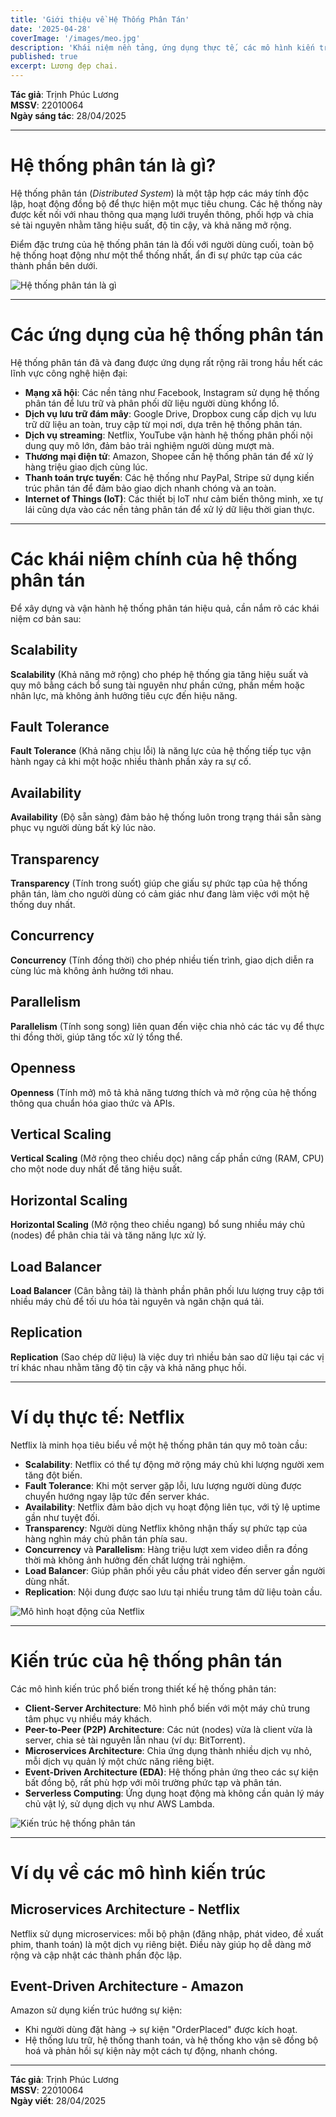 ```yaml
---
title: 'Giới thiệu về Hệ Thống Phân Tán'
date: '2025-04-28'
coverImage: '/images/meo.jpg'
description: 'Khái niệm nền tảng, ứng dụng thực tế, các mô hình kiến trúc và các thuật ngữ cơ bản trong hệ thống phân tán.'
published: true
excerpt: Lương đẹp chai.
---
```


**Tác giả**: Trịnh Phúc Lương  
**MSSV**: 22010064  
**Ngày sáng tác**: 28/04/2025

---

# Hệ thống phân tán là gì?

Hệ thống phân tán (_Distributed System_) là một tập hợp các máy tính độc lập, hoạt động đồng bộ để thực hiện một mục tiêu chung. Các hệ thống này được kết nối với nhau thông qua mạng lưới truyền thông, phối hợp và chia sẻ tài nguyên nhằm tăng hiệu suất, độ tin cậy, và khả năng mở rộng.

Điểm đặc trưng của hệ thống phân tán là đối với người dùng cuối, toàn bộ hệ thống hoạt động như một thể thống nhất, ẩn đi sự phức tạp của các thành phần bên dưới.

![Hệ thống phân tán là gì](/images/hinh1.jpg)

---

# Các ứng dụng của hệ thống phân tán

Hệ thống phân tán đã và đang được ứng dụng rất rộng rãi trong hầu hết các lĩnh vực công nghệ hiện đại:

- **Mạng xã hội**: Các nền tảng như Facebook, Instagram sử dụng hệ thống phân tán để lưu trữ và phân phối dữ liệu người dùng khổng lồ.
- **Dịch vụ lưu trữ đám mây**: Google Drive, Dropbox cung cấp dịch vụ lưu trữ dữ liệu an toàn, truy cập từ mọi nơi, dựa trên hệ thống phân tán.
- **Dịch vụ streaming**: Netflix, YouTube vận hành hệ thống phân phối nội dung quy mô lớn, đảm bảo trải nghiệm người dùng mượt mà.
- **Thương mại điện tử**: Amazon, Shopee cần hệ thống phân tán để xử lý hàng triệu giao dịch cùng lúc.
- **Thanh toán trực tuyến**: Các hệ thống như PayPal, Stripe sử dụng kiến trúc phân tán để đảm bảo giao dịch nhanh chóng và an toàn.
- **Internet of Things (IoT)**: Các thiết bị IoT như cảm biến thông minh, xe tự lái cũng dựa vào các nền tảng phân tán để xử lý dữ liệu thời gian thực.

---

# Các khái niệm chính của hệ thống phân tán

Để xây dựng và vận hành hệ thống phân tán hiệu quả, cần nắm rõ các khái niệm cơ bản sau:

## Scalability

**Scalability** (Khả năng mở rộng) cho phép hệ thống gia tăng hiệu suất và quy mô bằng cách bổ sung tài nguyên như phần cứng, phần mềm hoặc nhân lực, mà không ảnh hưởng tiêu cực đến hiệu năng.

## Fault Tolerance

**Fault Tolerance** (Khả năng chịu lỗi) là năng lực của hệ thống tiếp tục vận hành ngay cả khi một hoặc nhiều thành phần xảy ra sự cố.

## Availability

**Availability** (Độ sẵn sàng) đảm bảo hệ thống luôn trong trạng thái sẵn sàng phục vụ người dùng bất kỳ lúc nào.

## Transparency

**Transparency** (Tính trong suốt) giúp che giấu sự phức tạp của hệ thống phân tán, làm cho người dùng có cảm giác như đang làm việc với một hệ thống duy nhất.

## Concurrency

**Concurrency** (Tính đồng thời) cho phép nhiều tiến trình, giao dịch diễn ra cùng lúc mà không ảnh hưởng tới nhau.

## Parallelism

**Parallelism** (Tính song song) liên quan đến việc chia nhỏ các tác vụ để thực thi đồng thời, giúp tăng tốc xử lý tổng thể.

## Openness

**Openness** (Tính mở) mô tả khả năng tương thích và mở rộng của hệ thống thông qua chuẩn hóa giao thức và APIs.

## Vertical Scaling

**Vertical Scaling** (Mở rộng theo chiều dọc) nâng cấp phần cứng (RAM, CPU) cho một node duy nhất để tăng hiệu suất.

## Horizontal Scaling

**Horizontal Scaling** (Mở rộng theo chiều ngang) bổ sung nhiều máy chủ (nodes) để phân chia tải và tăng năng lực xử lý.

## Load Balancer

**Load Balancer** (Cân bằng tải) là thành phần phân phối lưu lượng truy cập tới nhiều máy chủ để tối ưu hóa tài nguyên và ngăn chặn quá tải.

## Replication

**Replication** (Sao chép dữ liệu) là việc duy trì nhiều bản sao dữ liệu tại các vị trí khác nhau nhằm tăng độ tin cậy và khả năng phục hồi.

---

# Ví dụ thực tế: Netflix

Netflix là minh họa tiêu biểu về một hệ thống phân tán quy mô toàn cầu:

- **Scalability**: Netflix có thể tự động mở rộng máy chủ khi lượng người xem tăng đột biến.
- **Fault Tolerance**: Khi một server gặp lỗi, lưu lượng người dùng được chuyển hướng ngay lập tức đến server khác.
- **Availability**: Netflix đảm bảo dịch vụ hoạt động liên tục, với tỷ lệ uptime gần như tuyệt đối.
- **Transparency**: Người dùng Netflix không nhận thấy sự phức tạp của hàng nghìn máy chủ phân tán phía sau.
- **Concurrency** và **Parallelism**: Hàng triệu lượt xem video diễn ra đồng thời mà không ảnh hưởng đến chất lượng trải nghiệm.
- **Load Balancer**: Giúp phân phối yêu cầu phát video đến server gần người dùng nhất.
- **Replication**: Nội dung được sao lưu tại nhiều trung tâm dữ liệu toàn cầu.

![Mô hình hoạt động của Netflix](/images/hinh2.webp)

---

# Kiến trúc của hệ thống phân tán

Các mô hình kiến trúc phổ biến trong thiết kế hệ thống phân tán:

- **Client-Server Architecture**: Mô hình phổ biến với một máy chủ trung tâm phục vụ nhiều máy khách.
- **Peer-to-Peer (P2P) Architecture**: Các nút (nodes) vừa là client vừa là server, chia sẻ tài nguyên lẫn nhau (ví dụ: BitTorrent).
- **Microservices Architecture**: Chia ứng dụng thành nhiều dịch vụ nhỏ, mỗi dịch vụ quản lý một chức năng riêng biệt.
- **Event-Driven Architecture (EDA)**: Hệ thống phản ứng theo các sự kiện bất đồng bộ, rất phù hợp với môi trường phức tạp và phân tán.
- **Serverless Computing**: Ứng dụng hoạt động mà không cần quản lý máy chủ vật lý, sử dụng dịch vụ như AWS Lambda.

![Kiến trúc hệ thống phân tán](/images/hinh3.webp)

---

# Ví dụ về các mô hình kiến trúc

## Microservices Architecture - Netflix

Netflix sử dụng microservices: mỗi bộ phận (đăng nhập, phát video, đề xuất phim, thanh toán) là một dịch vụ riêng biệt. Điều này giúp họ dễ dàng mở rộng và cập nhật các thành phần độc lập.

## Event-Driven Architecture - Amazon

Amazon sử dụng kiến trúc hướng sự kiện:

- Khi người dùng đặt hàng → sự kiện "OrderPlaced" được kích hoạt.
- Hệ thống lưu trữ, hệ thống thanh toán, và hệ thống kho vận sẽ đồng bộ hoá và phản hồi sự kiện này một cách tự động, nhanh chóng.

---

**Tác giả**: Trịnh Phúc Lương  
**MSSV**: 22010064  
**Ngày viết**: 28/04/2025
